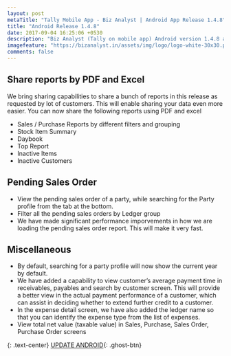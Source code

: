 ```yaml
---
layout: post
metaTitle: "Tally Mobile App - Biz Analyst | Android App Release 1.4.8"
title: "Android Release 1.4.8"
date: 2017-09-04 16:25:06 +0530
description: "Biz Analyst (Tally on mobile app) Android version 1.4.8 adds new capabilities to share all reports and improvements to pending sales order"
imagefeature: "https://bizanalyst.in/assets/img/logo/logo-white-30x30.png"
comments: false
---
```


## Share reports by PDF and Excel
We bring sharing capabilities to share a bunch of reports in this release as requested by lot of customers. This will enable sharing your data even more easier. You can now share the following reports using PDF and excel
- Sales / Purchase Reports by different filters and grouping
- Stock Item Summary
- Daybook
- Top Report
- Inactive Items
- Inactive Customers

## Pending Sales Order
- View the pending sales order of a party, while searching for the Party profile from the tab at the bottom.
- Filter all the pending sales orders by Ledger group
- We have made significant performance imporvements in how we are loading the pending sales order report. This will make it very fast.

## Miscellaneous
- By default, searching for a party profile will now show the current year by default.
- We have added a capability to view customer’s average payment time in receivables, payables and search by customer screen. This will provide a better view in the actual payment performance of a customer, which can assist in deciding whether to extend further credit to a customer.
- In the expense detail screen, we have also added the ledger name so that you can identify the expense type from the list of expenses.
- View total net value (taxable value) in Sales, Purchase, Sales Order, Purchase Order screens

{: .text-center}
[UPDATE ANDROID](https://play.google.com/store/apps/details?id=in.bizanalyst){: .ghost-btn}

